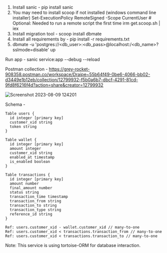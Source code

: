 1. Install sanic - pip install sanic
2. You may need to install scoop if not installed (windows command line installer)
   Set-ExecutionPolicy RemoteSigned -Scope CurrentUser # Optional: Needed to run a remote script the first time
   irm get.scoop.sh | iex
3. Install migration tool - scoop install dbmate 
4. Install all requirements by - pip install -r requirements.txt
5. dbmate -u 'postgres://<db_user>:<db_pass>@localhost:<port>/<db_name>?sslmode=disable' up


Run app - sanic service:app --debug --reload

Postman collection - https://grey-rocket-908358.postman.co/workspace/Draipe~55b64f49-0be6-4066-bb02-d3449e1b12eb/collection/12799932-f5b0a6b7-dbcf-4291-81cd-9fd8f6216f4d?action=share&creator=12799932

![Screenshot 2023-08-09 124201](https://github.com/TechLead-War/wallet/assets/53389091/39073c4b-4565-42ad-95ff-102f91cd2b39)

Schema - 
```
Table users {
  id integer [primary key]
  customer_xid string
  token string 
}

Table wallet {
  id integer [primary key]
  amount integer
  customer_xid string
  enabled_at timestamp
  is_enabled boolean
}

Table transactions {
  id integer [primary key]
  amount number
  final_amount number
  status string
  transaction_time timestamp
  transaction_from string
  transaction_to string
  transaction_type string
  reference_id string
}

Ref: users.customer_xid - wallet.customer_xid // many-to-one
Ref: users.customer_xid < transactions.transaction_from // many-to-one
Ref: users.customer_xid < transactions.transaction_to // many-to-one 

```
Note: This service is using tortoise-ORM for database interaction.
